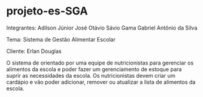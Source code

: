 # projeto-es-SGA

Integrantes: 
Adilson Júnior
José Otávio
Sávio Gama
Gabriel Antônio da Silva

Tema: Sistema de Gestão Alimentar Escolar

Cliente: Erlan Douglas

O sistema de orientado por uma equipe de nutricionistas para gerenciar os alimentos da escola e poder fazer um gerenciamento de estoque para suprir as necessidades da escola. Os nutricionistas devem criar um cardápio e vão poder adicionar, remover ou atualizar a lista de alimentos da escola.

